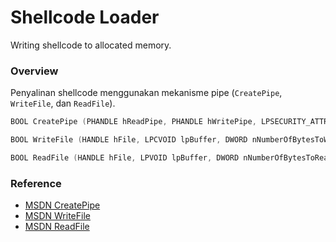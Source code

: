 # Shellcode Loader

Writing shellcode to allocated memory.

### Overview

Penyalinan shellcode menggunakan mekanisme pipe (`CreatePipe`, `WriteFile`, dan `ReadFile`).

```c++
BOOL CreatePipe (PHANDLE hReadPipe, PHANDLE hWritePipe, LPSECURITY_ATTRIBUTES lpPipeAttributes, DWORD nSize);

BOOL WriteFile (HANDLE hFile, LPCVOID lpBuffer, DWORD nNumberOfBytesToWrite, LPDWORD lpNumberOfBytesWritten, LPOVERLAPPED lpOverlapped);

BOOL ReadFile (HANDLE hFile, LPVOID lpBuffer, DWORD nNumberOfBytesToRead, LPDWORD lpNumberOfBytesRead, LPOVERLAPPED lpOverlapped);
```

### Reference

- [MSDN CreatePipe](https://docs.microsoft.com/en-us/windows/win32/api/namedpipeapi/nf-namedpipeapi-createpipe)
- [MSDN WriteFile](https://docs.microsoft.com/en-us/windows/win32/api/fileapi/nf-fileapi-writefile)
- [MSDN ReadFile](https://docs.microsoft.com/en-us/windows/win32/api/fileapi/nf-fileapi-readfile)